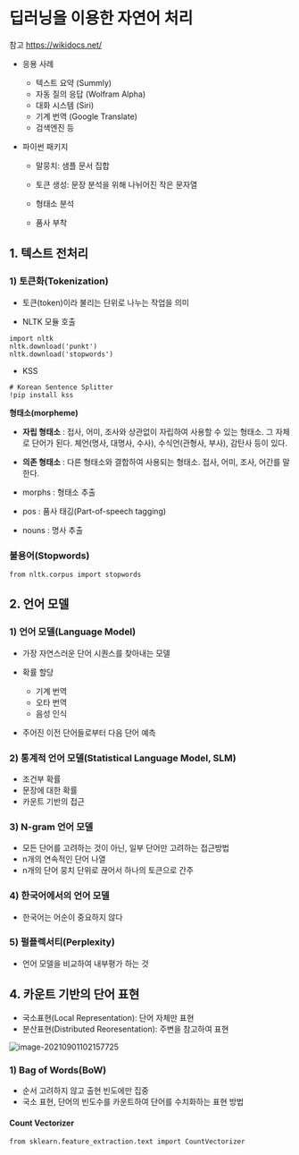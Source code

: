 # 딥러닝을 이용한 자연어 처리

참고 https://wikidocs.net/



- 응용 사례

  - 텍스트 요약 (Summly)
  - 자동 질의 응답 (Wolfram Alpha)
  - 대화 시스템 (Siri)
  - 기계 번역 (Google Translate)
  - 검색엔진 등

- 파이썬 패키지

  - 말뭉치: 샘플 문서 집합

  - 토큰 생성: 문장 분석을 위해 나뉘어진 작은 문자열

  - 형태소 분석

  - 품사 부착

    

## 1. 텍스트 전처리

### 1) 토큰화(Tokenization)



- 토큰(token)이라 불리는 단위로 나누는 작업을 의미



- NLTK 모듈 호출

```
import nltk
nltk.download('punkt')
nltk.download('stopwords')
```



- KSS

```
# Korean Sentence Splitter
!pip install kss
```



**형태소(morpheme)**

- **자립 형태소** : 접사, 어미, 조사와 상관없이 자립하여 사용할 수 있는 형태소. 그 자체로 단어가 된다. 체언(명사, 대명사, 수사), 수식언(관형사, 부사), 감탄사 등이 있다.
- **의존 형태소** : 다른 형태소와 결합하여 사용되는 형태소. 접사, 어미, 조사, 어간를 말한다.





- morphs : 형태소 추출
- pos : 품사 태깅(Part-of-speech tagging)
- nouns : 명사 추출





### 불용어(Stopwords)

```
from nltk.corpus import stopwords
```







## 2. 언어 모델



### 1) 언어 모델(Language Model)

- 가장 자연스러운 단어 시퀀스를 찾아내는 모델

- 확률 할당
  - 기계 번역
  - 오타 번역
  - 음성 인식
- 주어진 이전 단어들로부터 다음 단어 예측



### 2) 통계적 언어 모델(Statistical Language Model, SLM)

- 조건부 확률
- 문장에 대한 확률
- 카운트 기반의 접근



### 3) N-gram 언어 모델

- 모든 단어를 고려하는 것이 아닌, 일부 단어만 고려하는 접근방법
- n개의 연속적인 단어 나열
- n개의 단어 뭉치 단위로 끊어서 하나의 토큰으로 간주



### 4) 한국어에서의 언어 모델

- 한국어는 어순이 중요하지 않다





### 5) 펄플렉서티(Perplexity)

- 언어 모델을 비교하여 내부평가 하는 것







## 4. 카운트 기반의 단어 표현

- 국소표현(Local Representation): 단어 자체만 표현
- 분산표현(Distributed Reoresentation): 주변을 참고하여 표현



![image-20210901102157725](C:\Users\fromh\AppData\Roaming\Typora\typora-user-images\image-20210901102157725.png)



### 1) Bag of Words(BoW)

- 순서 고려하지 않고 출현 빈도에만 집중
- 국소 표현, 단어의 빈도수를 카운트하여 단어를 수치화하는 표현 방법





#### Count Vectorizer

```
from sklearn.feature_extraction.text import CountVectorizer
```


